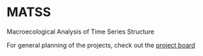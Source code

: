 # MATSS
Macroecological Analysis of Time Series Structure

For general planning of the projects, check out the [project board](https://github.com/weecology/MATSS/projects/1)
